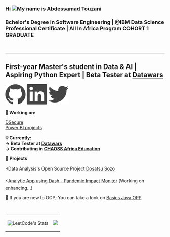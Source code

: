 ### Hi ![](https://user-images.githubusercontent.com/18350557/176309783-0785949b-9127-417c-8b55-ab5a4333674e.gif)My name is Abdessamad Touzani

<h3>Bchelor's Degree in Software Engineering | @IBM Data Science Professional Certificate | All In Africa Program COHORT 1 GRADUATE</h3><br>

-------------------
First-year Master's student in Data & AI | Aspiring Python Expert | Beta Tester at [Datawars](https://github.com/datawars-io)
-------------------
<p>
    <a href="https://github.com/AbdessamadTzn"><img loading="lazy" src="https://raw.githubusercontent.com/joelparkerhenderson/joelparkerhenderson/main/assets/images/icons/nucleo-social-icons/svg/logo/github.svg"></a>
    <a href="https://linkedin.com/in/abdessamadtouzani"><img loading="lazy" src="https://raw.githubusercontent.com/joelparkerhenderson/joelparkerhenderson/main/assets/images/icons/nucleo-social-icons/svg/logo/linkedin.svg"></a>
    <a href="https://twitter.com/at9kat"><img loading="lazy" src="https://raw.githubusercontent.com/joelparkerhenderson/joelparkerhenderson/main/assets/images/icons/nucleo-social-icons/svg/logo/twitter.svg"></a>
<!--     <a href="https://instagram.com/___abdessamad__"><img loading="lazy" src="https://raw.githubusercontent.com/joelparkerhenderson/joelparkerhenderson/main/assets/images/icons/nucleo-social-icons/svg/logo/instagram.svg"></a> -->
</p>


**🔭 Working on: <br>**                                                                          
    
[DSecure](https://github.com/AbdessamadTzn/DSecure) <br>
[Power BI projects](https://github.com/AbdessamadTzn/powerBI) <br>

**💡 Currently: <br>**
**-> Beta Tester at [Datawars](https://github.com/datawars-io) <br>**
**-> Contributing in [CHAOSS Africa Education](https://github.com/chaoss/education/) <br>**

🚀 **Projects**
    
⚡Data Analysis's Open Source Project [Dosatsu Sozo](https://github.com/AbdessamadTzn/Dosatsu-Sozo)<br/>

⚡[Analytic App using Dash - Pandemic Impact Monitor](https://flight-crashes-analysis-omw0.onrender.com/) (Working on enhancing...)<br/>

🤔 If you are new to OOP; You can take a look on [Basics Java OPP](https://github.com/AbdessamadTzn/Java-OOP-basics)
</p>

<br >

<table>
    <td>
      <img src="https://leetcode-badge-sage.vercel.app/badge/abdessamadtouzani?theme=dark" alt="LeetCode's Stats" />
    </td>
    <td>
      <p align="center">
        <img width="70%" src="http://github-profile-summary-cards.vercel.app/api/cards/profile-details?username=AbdessamadTzn&theme=algolia" />
      </p>
    </td>
</table>

